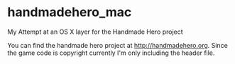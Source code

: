 handmadehero_mac
================

My Attempt at an OS X layer for the Handmade Hero project

You can find the handmade hero project at http://handmadehero.org. 
Since the game code is copyright currently I'm only including the header file.
